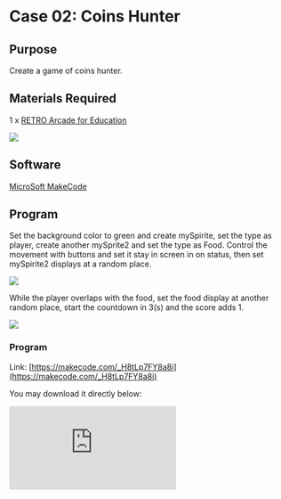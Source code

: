 ﻿# Case 02: Coins Hunter

## Purpose

Create a game of coins hunter.

## Materials Required


1 x [RETRO Arcade for Education](https://www.elecfreaks.com/retro-arcade-for-education.html)



![](https://wiki-media-ef.oss-cn-hongkong.aliyuncs.com//images/retro-case-01-01.png)



## Software



[MicroSoft MakeCode](https://arcade.makecode.com/)


## Program



Set the background color to green and create mySpirite, set the type as player, create another mySprite2 and set the type as Food. Control the movement with buttons and set it stay in screen in on status, then set mySpirite2 displays at a random place.

![](https://wiki-media-ef.oss-cn-hongkong.aliyuncs.com//images/retro-case-06-01.png)


While the player overlaps with the food, set the food display at another random place, start the countdown in 3(s) and the score adds 1.


![](https://wiki-media-ef.oss-cn-hongkong.aliyuncs.com//images/retro-case-06-02.png)

### Program

Link: [https://makecode.com/_H8tLp7FY8a8i](https://makecode.com/_H8tLp7FY8a8i)




You may download it directly below:

<div
    style={{
        position: 'relative',
        paddingBottom: '60%',
        overflow: 'hidden',
    }}
>
    <iframe
        src="https://makecode.microbit.org/_H8tLp7FY8a8i"
        frameborder="0"
        sandbox="allow-popups allow-forms allow-scripts allow-same-origin"
        style={{
            position: 'absolute',
            width: '100%',
            height: '100%',
        }}
    />
</div>




## Downloading Program

After programming, connect the computer with the Retro via the USB cable.

![](https://wiki-media-ef.oss-cn-hongkong.aliyuncs.com//images/retro-case-01-10.png)

Choose hardware "F4".

![](https://wiki-media-ef.oss-cn-hongkong.aliyuncs.com//images/retro-case-01-11.png)

Match the devices and get connected with "Arcade (app)".

![](https://wiki-media-ef.oss-cn-hongkong.aliyuncs.com//images/retro-case-01-12.png)

Click the reset button on the Retro and go to the downloading page.

![](https://wiki-media-ef.oss-cn-hongkong.aliyuncs.com//images/retro-case-01-13.png)

Click downloading to compile the program into the Retro.

![](https://wiki-media-ef.oss-cn-hongkong.aliyuncs.com//images/retro-case-01-14.png)


## Conclusion

Control the movement of the hunter in the screen, while it reaches one coin, the score adds 1, after that it starts countdown 3 seconds, the game is over if the time runs out, or it reaches another loop if the hunter gets another coin.
